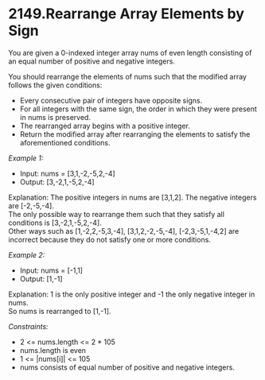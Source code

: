 # 2149.Rearrange Array Elements by Sign

You are given a 0-indexed integer array nums of even length consisting of an equal number of positive and negative integers.

You should rearrange the elements of nums such that the modified array follows the given conditions:

- Every consecutive pair of integers have opposite signs.
- For all integers with the same sign, the order in which they were present in nums is preserved.
- The rearranged array begins with a positive integer.
- Return the modified array after rearranging the elements to satisfy the aforementioned conditions.

 

*Example 1:*

- Input: nums = [3,1,-2,-5,2,-4]
- Output: [3,-2,1,-5,2,-4]

Explanation:
The positive integers in nums are [3,1,2]. The negative integers are [-2,-5,-4].\
The only possible way to rearrange them such that they satisfy all conditions is [3,-2,1,-5,2,-4].\
Other ways such as [1,-2,2,-5,3,-4], [3,1,2,-2,-5,-4], [-2,3,-5,1,-4,2] are incorrect because they do not satisfy one or more conditions.  

*Example 2:*

- Input: nums = [-1,1]
- Output: [1,-1]

Explanation:
1 is the only positive integer and -1 the only negative integer in nums.\
So nums is rearranged to [1,-1].
 

*Constraints:*

- 2 <= nums.length <= 2 * 105
- nums.length is even
- 1 <= |nums[i]| <= 105
- nums consists of equal number of positive and negative integers.
